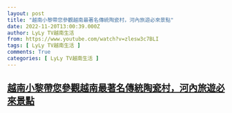 ```yaml
---
layout: post
title: "越南小黎帶您參觀越南最著名傳統陶瓷村，河內旅遊必來景點"
date: 2022-11-20T13:00:39.000Z
author: LyLy TV越南生活
from: https://www.youtube.com/watch?v=zlesw3c7BLI
tags: [ LyLy TV越南生活 ]
comments: True
categories: [ LyLy TV越南生活 ]
---
```

<!--1668949239000-->
[越南小黎帶您參觀越南最著名傳統陶瓷村，河內旅遊必來景點](https://www.youtube.com/watch?v=zlesw3c7BLI)
------

<div>

</div>
